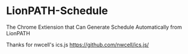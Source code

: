# LionPATH-Schedule
The Chrome Extiension that Can Generate Schedule Automatically from LionPATH 

Thanks for nwcell's ics.js https://github.com/nwcell/ics.js/
